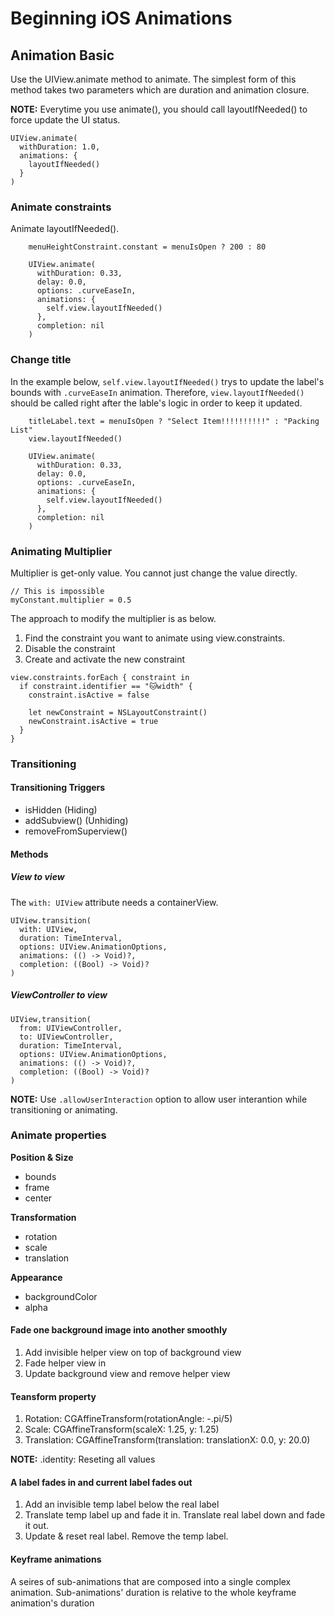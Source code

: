 #  Beginning iOS Animations

## Animation Basic
Use the UIView.animate method to animate. The simplest form of this method takes two parameters which are duration and animation closure.

**NOTE:** Everytime you use animate(), you should call layoutIfNeeded() to force update the UI status.

```
UIView.animate(
  withDuration: 1.0,
  animations: {
  	layoutIfNeeded()
  }
)
```

### Animate constraints
Animate layoutIfNeeded().

```
    menuHeightConstraint.constant = menuIsOpen ? 200 : 80
    
    UIView.animate(
      withDuration: 0.33,
      delay: 0.0,
      options: .curveEaseIn,
      animations: {
        self.view.layoutIfNeeded()
      },
      completion: nil
    )
```

### Change title
In the example below, `self.view.layoutIfNeeded()` trys to update the label's bounds with `.curveEaseIn` animation. Therefore, `view.layoutIfNeeded()` should be called right after the lable's logic in order to keep it updated.

```
    titleLabel.text = menuIsOpen ? "Select Item!!!!!!!!!!" : "Packing List"
    view.layoutIfNeeded()
    
    UIView.animate(
      withDuration: 0.33,
      delay: 0.0,
      options: .curveEaseIn,
      animations: {
        self.view.layoutIfNeeded()
      },
      completion: nil
    )
```
### Animating Multiplier
Multiplier is get-only value. You cannot just change the value directly.
```
// This is impossible
myConstant.multiplier = 0.5
```
The approach to modify the multiplier is as below.  
1. Find the constraint you want to animate using view.constraints.
2. Disable the constraint
3. Create and activate the new constraint
```
view.constraints.forEach { constraint in
  if constraint.identifier == "🐱width" {
    constraint.isActive = false

    let newConstraint = NSLayoutConstraint()
    newConstraint.isActive = true
  }
}
```

### Transitioning
#### Transitioning Triggers
- isHidden (Hiding)
- addSubview() (Unhiding)
- removeFromSuperview()

#### Methods
##### View to view
The `with: UIView` attribute needs a containerView.

```
UIView.transition(
  with: UIView,
  duration: TimeInterval,
  options: UIView.AnimationOptions,
  animations: (() -> Void)?,
  completion: ((Bool) -> Void)?
)
```
##### ViewController to view
```
UIView,transition(
  from: UIViewController,
  to: UIViewController,
  duration: TimeInterval,
  options: UIView.AnimationOptions,
  animations: (() -> Void)?,
  completion: ((Bool) -> Void)?
)
```

**NOTE:**
Use `.allowUserInteraction` option to allow user interantion while transitioning or animating.

### Animate properties
**Position & Size**

- bounds
- frame
- center

**Transformation**

- rotation
- scale
- translation

**Appearance**

- backgroundColor
- alpha

#### Fade one background image into another smoothly
1. Add invisible helper view on top of background view
2. Fade helper view in
3. Update background view and remove helper view

#### Teansform property
1. Rotation: CGAffineTransform(rotationAngle: -.pi/5)
2. Scale: CGAffineTransform(scaleX: 1.25, y: 1.25)
3. Translation: CGAffineTransform(translation: translationX: 0.0, y: 20.0)

**NOTE:** .identity: Reseting all values

#### A label fades in and current label fades out
1. Add an invisible temp label below the real label
2. Translate temp label up and fade it in. Translate real label down and fade it out.
3. Update & reset real label. Remove the temp label.

#### Keyframe animations
A seires of sub-animations that are composed into a single complex animation.
Sub-animations' duration is relative to the whole keyframe animation's duration